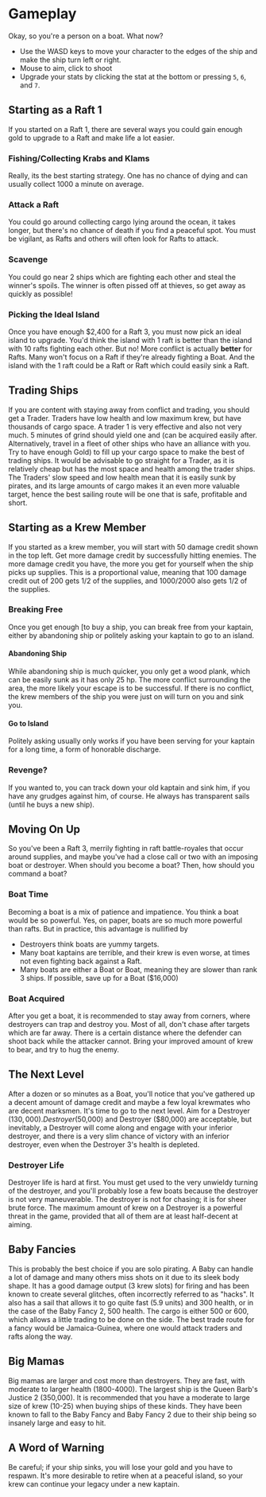 # Gameplay 
Okay, so you're a person on a boat. What now?
* Use the WASD keys to move your character to the edges of the ship and make the ship turn left or right.
* Mouse to aim, click to shoot
* Upgrade your stats by clicking the stat at the bottom or pressing `5`, `6`, and `7`.

## Starting as a Raft 1 
If you started on a Raft 1, there are several ways you could gain enough gold to upgrade to a Raft and make life a lot easier.

### Fishing/Collecting Krabs and Klams 


Really, its the best starting strategy. One has no chance of dying and can usually collect 1000 a minute on average.

### Attack a Raft 


You could go around collecting cargo lying around the ocean, it takes longer, but there's no chance of death if you find a peaceful spot. You must be vigilant, as Rafts and others will often look for Rafts to attack.

### Scavenge 


You could go near 2 ships which are fighting each other and steal the winner's spoils. The winner is often pissed off at thieves, so get away as quickly as possible!

### Picking the Ideal Island 


Once you have enough $2,400 for a Raft 3, you must now pick an ideal island to upgrade. You'd think the island with 1 raft is better than the island with 10 rafts fighting each other. But no! More conflict is actually **better** for Rafts. Many won't focus on a Raft if they're already fighting a Boat. And the island with the 1 raft could be a Raft or Raft which could easily sink a Raft.

## Trading Ships 
If you are content with staying away from conflict and trading, you should get a Trader. Traders have low health and low maximum krew, but have thousands of cargo space. A trader 1 is very effective and also not very much. 5 minutes of grind should yield one and (can be acquired easily after. Alternatively, travel in a fleet of other ships who have an alliance with you. Try to have enough Gold) to fill up your cargo space to make the best of trading ships. It would be advisable to go straight for a Trader, as it is relatively cheap but has the most space and health among the trader ships. The Traders' slow speed and low health mean that it is easily sunk by pirates, and its large amounts of cargo makes it an even more valuable target, hence the best sailing route will be one that is safe, profitable and short.

## Starting as a Krew Member 
If you started as a krew member, you will start with 50 damage credit shown in the top left. Get more damage credit by successfully hitting enemies. The more damage credit you have, the more you get for yourself when the ship picks up supplies. This is a proportional value, meaning that 100 damage credit out of 200 gets 1/2 of the supplies, and 1000/2000 also gets 1/2 of the supplies.

### Breaking Free 


Once you get enough [to buy a ship, you can break free from your kaptain, either by abandoning ship or politely asking your kaptain to go to an island.

#### Abandoning Ship 


While abandoning ship is much quicker, you only get a wood plank, which can be easily sunk as it has only 25 hp. The more conflict surrounding the area, the more likely your escape is to be successful. If there is no conflict, the krew members of the ship you were just on will turn on you and sink you.

#### Go to Island 


Politely asking usually only works if you have been serving for your kaptain for a long time, a form of honorable discharge.

### Revenge? 


If you wanted to, you can track down your old kaptain and sink him, if you have any grudges against him, of course. He always has transparent sails (until he buys a new ship).

## Moving On Up 
So you've been a Raft 3, merrily fighting in raft battle-royales that occur around supplies, and maybe you've had a close call or two with an imposing boat or destroyer. When should you become a boat? Then, how should you command a boat?

### Boat Time 

Becoming a boat is a mix of patience and impatience. You think a boat would be so powerful. Yes, on paper, boats are so much more powerful than rafts. But in practice, this advantage is nullified by
* Destroyers think boats are yummy targets.
* Many boat kaptains are terrible, and their krew is even worse, at times not even fighting back against a Raft.
* Many boats are either a Boat or Boat, meaning they are slower than rank 3 ships.
If possible, save up for a Boat ($16,000)

### Boat Acquired 


After you get a boat, it is recommended to stay away from corners, where destroyers can trap and destroy you. Most of all, don't chase after targets which are far away. There is a certain distance where the defender can shoot back while the attacker cannot. Bring your improved amount of krew to bear, and try to hug the enemy.

## The Next Level 
After a dozen or so minutes as a Boat, you'll notice that you've gathered up a decent amount of damage credit and maybe a few loyal krewmates who are decent marksmen. It's time to go to the next level. Aim for a Destroyer ($130,000). Destroyer ($50,000) and Destroyer ($80,000) are acceptable, but inevitably, a Destroyer will come along and engage with your inferior destroyer, and there is a very slim chance of victory with an inferior destroyer, even when the Destroyer 3's health is depleted.

### Destroyer Life 

Destroyer life is hard at first. You must get used to the very unwieldy turning of the destroyer, and you'll probably lose a few boats because the destroyer is not very maneuverable. The destroyer is not for chasing; it is for sheer brute force. The maximum amount of krew on a Destroyer is a powerful threat in the game, provided that all of them are at least half-decent at aiming.

## Baby Fancies 
This is probably the best choice if you are solo pirating. A Baby can handle a lot of damage and many others miss shots on it due to its sleek body shape. It has a good damage output (3 krew slots) for firing and has been known to create several glitches, often incorrectly referred to as "hacks". It also has a sail that allows it to go quite fast (5.9 units) and 300 health, or in the case of the Baby Fancy 2, 500 health. The cargo is either 500 or 600, which allows a little trading to be done on the side. The best trade route for a fancy would be Jamaica-Guinea, where one would attack traders and rafts along the way.

## Big Mamas 
Big mamas are larger and cost more than destroyers. They are fast, with moderate to larger health (1800-4000). The largest ship is the Queen Barb's Justice 2 (350,000). It is recommended that you have a moderate to large size of krew (10-25) when buying ships of these kinds. They have been known to fall to the Baby Fancy and Baby Fancy 2 due to their ship being so insanely large and easy to hit.

## A Word of Warning 
Be careful; if your ship sinks, you will lose your gold and you have to respawn. It's more desirable to retire when at a peaceful island, so your krew can continue your legacy under a new kaptain.
